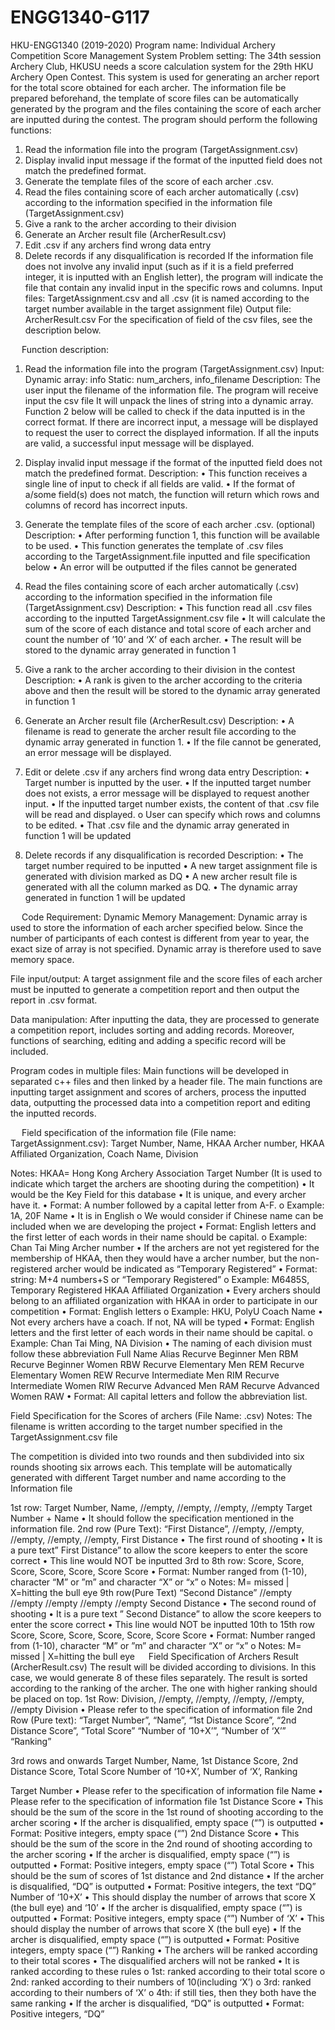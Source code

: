 # ENGG1340-G117
HKU-ENGG1340 (2019-2020)
Program name: Individual Archery Competition Score Management System
Problem setting:
The 34th session Archery Club, HKUSU needs a score calculation system for the 29th HKU Archery Open Contest. This system is used for generating an archer report for the total score obtained for each archer. The information file be prepared beforehand, the template of score files can be automatically generated by the program and the files containing the score of each archer are inputted during the contest.
The program should perform the following functions:
1.	Read the information file into the program (TargetAssignment.csv) 
2.	Display invalid input message if the format of the inputted field does not match the predefined format.
3.	Generate the template files of the score of each archer <Target Number>.csv. 
4.	Read the files containing score of each archer automatically (<Target Number>.csv) according to the information specified in the information file (TargetAssignment.csv)
5.	Give a rank to the archer according to their division 
6.	Generate an Archer result file (ArcherResult.csv)
7.	Edit <Target Number>.csv if any archers find wrong data entry
8.	Delete records if any disqualification is recorded
If the information file does not involve any invalid input (such as if it is a field preferred integer, it is inputted with an English letter), the program will indicate the file that contain any invalid input in the specific rows and columns.
Input files: TargetAssignment.csv and all <Target Number>.csv (it is named according to the target number available in the target assignment file)
Output file: ArcherResult.csv
For the specification of field of the csv files, see the description below.

 
Function description:
1.	Read the information file into the program (TargetAssignment.csv) 
Input:
Dynamic array: info
Static: num_archers, info_filename
Description:
The user input the filename of the information file. The program will receive input the csv file 
It will unpack the lines of string into a dynamic array.
Function 2 below will be called to check if the data inputted is in the correct format.
If there are incorrect input, a message will be displayed to request the user to correct the displayed information.
If all the inputs are valid, a successful input message will be displayed.

2.	Display invalid input message if the format of the inputted field does not match the predefined format.
Description:
•	This function receives a single line of input to check if all fields are valid.
•	If the format of a/some field(s) does not match, the function will return which rows and columns of record has incorrect inputs.

3.	Generate the template files of the score of each archer <Target Number>.csv. (optional)
Description:
•	After performing function 1, this function will be available to be used.
•	This function generates the template of <TargetNumber>.csv files according to the TargetAssignment.file inputted and file specification below
•	An error will be outputted if the files cannot be generated

4.	Read the files containing score of each archer automatically (<Target Number>.csv) according to the information specified in the information file (TargetAssignment.csv)
Description:
•	This function read all <TargetNumber>.csv files according to the inputted TargetAssignment.csv file
•	It will calculate the sum of the score of each distance and total score of each archer and count the number of ’10’ and ‘X’ of each archer.
•	The result will be stored to the dynamic array generated in function 1

5.	Give a rank to the archer according to their division in the contest
Description:
•	A rank is given to the archer according to the criteria above and then the result will be stored to the dynamic array generated in function 1

6.	Generate an Archer result file (ArcherResult.csv)
Description:
•	A filename is read to generate the archer result file according to the dynamic array generated in function 1. 
•	If the file cannot be generated, an error message will be displayed.

7.	Edit or delete <Target Number>.csv if any archers find wrong data entry
Description:
•	Target number is inputted by the user.
•	If the inputted target number does not exists, a error message will be displayed to request another input. 
•	If the inputted target number exists, the content of that <Target Number>.csv file will be read and displayed.
o	User can specify which rows and columns to be edited.
•	That <TargetNumber>.csv file and the dynamic array generated in function 1 will be updated

8.	Delete records if any disqualification is recorded
Description:
•	The target number required to be inputted 
•	A new target assignment file is generated with division marked as DQ
•	A new archer result file is generated with all the column marked as DQ. 
•	The dynamic array generated in function 1 will be updated

 
Code Requirement:
Dynamic Memory Management:
Dynamic array is used to store the information of each archer specified below. Since the number of participants of each contest is different from year to year, the exact size of array is not specified. Dynamic array is therefore used to save memory space.

File input/output:
A target assignment file and the score files of each archer must be inputted to generate a competition report and then output the report in .csv format.

Data manipulation:
After inputting the data, they are processed to generate a competition report, includes sorting and adding records. Moreover, functions of searching, editing and adding a specific record will be included.

Program codes in multiple files:
Main functions will be developed in separated c++ files and then linked by a header file. The main functions are inputting target assignment and scores of archers, process the inputted data, outputting the processed data into a competition report and editing the inputted records. 
	

 
Field specification of the information file (File name: TargetAssignment.csv):
Target Number, 	Name,	HKAA Archer number,	HKAA Affiliated Organization,	Coach Name,	Division

Notes: HKAA= Hong Kong Archery Association
Target Number (It is used to indicate which target the archers are shooting during the competition)
•	It would be the Key Field for this database
•	It is unique, and every archer have it.
•	Format:  A number followed by a capital letter from A-F.
o	Example: 1A, 20F
Name
•	It is in English
o	We would consider if Chinese name can be included when we are developing the project
•	Format: English letters and the first letter of each words in their name should be capital.
o	Example: Chan Tai Ming
Archer number
•	If the archers are not yet registered for the membership of HKAA, then they would have a archer number, but the non-registered archer would be indicated as “Temporary Registered”
•	Format: string: M+4 numbers+S or “Temporary Registered”
o	Example: M6485S, Temporary Registered
HKAA Affiliated Organization
•	Every archers should belong to an affiliated organization with HKAA in order to participate in our competition
•	Format: English letters
o	Example: HKU, PolyU
Coach Name
•	Not every archers have a coach. If not, NA will be typed
•	Format: English letters and the first letter of each words in their name should be capital.
o	Example: Chan Tai Ming, NA
Division
•	The naming of each division must follow these abbreviation
Full Name 	Alias
Recurve Beginner Men 	RBM
Recurve Beginner Women 	RBW
Recurve Elementary Men 	REM
Recurve Elementary Women 	REW
Recurve Intermediate Men 	RIM
Recurve Intermediate Women 	RIW
Recurve Advanced Men 	RAM
Recurve Advanced Women 	RAW
•	Format: All capital letters and follow the abbreviation list.


Field Specification for the Scores of archers (File Name: <Target Number>.csv)
Notes: The filename is written according to the target number specified in the TargetAssignment.csv file

The competition is divided into two rounds and then subdivided into six rounds shooting six arrows each.
This template will be automatically generated with different Target number and name according to the Information file

1st row:
Target Number,	Name,	//empty,	//empty,	//empty,	//empty
Target Number + Name
•	It should follow the specification mentioned in the information file.
2nd row (Pure Text):
“First Distance”,	//empty,	//empty,	//empty,	//empty,	//empty,
First Distance
•	The first round of shooting
•	It is a pure text” First Distance” to allow the score keepers to enter the score correct
•	This line would NOT be inputted
3rd to 8th row:
Score,	Score,	Score,	Score,	Score,	Score
Score
•	Format: Number ranged from (1-10), character “M” or ”m” and character “X” or “x”
o	Notes: M= missed | X=hitting the bull eye
9th row(Pure Text)
“Second Distance”	//empty	//empty	//empty	//empty	//empty
Second Distance
•	The second round of shooting
•	It is a pure text ” Second Distance” to allow the score keepers to enter the score correct
•	This line would NOT be inputted
10th to 15th row
Score,	Score,	Score,	Score,	Score,	Score
Score
•	Format: Number ranged from (1-10), character “M” or ”m” and character “X” or “x”
o	Notes: M= missed | X=hitting the bull eye
 
Field Specification of Archers Result (ArcherResult.csv)
The result will be divided according to divisions. In this case, we would generate 8 of these files separately.
The result is sorted according to the ranking of the archer. The one with higher ranking should be placed on top.
1st Row:
Division,	//empty,	//empty,	//empty,	//empty,	//empty
Division
•	Please refer to the specification of information file
2nd Row (Pure text):
“Target Number”,	“Name”,	“1st Distance Score”,	“2nd Distance Score”,	“Total Score”	“Number of ‘10+X’”,	“Number of ‘X’”	“Ranking”

3rd rows and onwards
Target Number,	Name,	1st Distance Score,	2nd Distance Score,	Total Score	Number of ‘10+X’,	Number of ‘X’,	Ranking

Target Number
•	Please refer to the specification of information file
Name
•	Please refer to the specification of information file
1st Distance Score
•	This should be the sum of the score in the 1st round of shooting according to the archer scoring
•	If the archer is disqualified, empty space (“”) is outputted
•	Format: Positive integers, empty space (“”)
2nd Distance Score
•	This should be the sum of the score in the 2nd round of shooting according to the archer scoring
•	If the archer is disqualified, empty space (“”) is outputted
•	Format: Positive integers, empty space (“”)
Total Score
•	This should be the sum of scores of 1st distance and 2nd distance 
•	If the archer is disqualified, “DQ” is outputted
•	Format: Positive integers, the text “DQ”
Number of ‘10+X’
•	This should display the number of arrows that score X (the bull eye) and ‘10’
•	If the archer is disqualified, empty space (“”) is outputted
•	Format: Positive integers, empty space (“”)
Number of ‘X’
•	This should display the number of arrows that score X (the bull eye)
•	If the archer is disqualified, empty space (“”) is outputted
•	Format: Positive integers, empty space (“”)
Ranking
•	The archers will be ranked according to their total scores
•	The disqualified archers will not be ranked
•	It is ranked according to these rules
o	1st: ranked according to their total score
o	2nd: ranked according to their numbers of 10(including ‘X’)
o	3rd: ranked according to their numbers of ‘X’
o	4th: if still ties, then they both have the same ranking
•	If the archer is disqualified, “DQ” is outputted
•	Format: Positive integers, “DQ”
